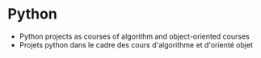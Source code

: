 # Python 
- Python projects as courses of algorithm and object-oriented courses
- Projets python dans le cadre des cours d'algorithme et d'orienté objet
